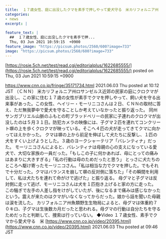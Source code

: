 ```yaml
---
title:  １７歳女性、庭に出没したクマを素手で押しやって愛犬守る　米カリフォルニア州  
categories:
- news
excerpt: |
  
feature_text: |
  ##  １７歳女性、庭に出没したクマを素手で押...
  Thu, 03 Jun 2021 10:59:15  +0900
feature_image: "https://picsum.photos/2560/600?image=733"
image: "https://picsum.photos/2560/600?image=733"
---
```


[https://rosie.5ch.net/test/read.cgi/editorialplus/1622685555/](https://rosie.5ch.net/test/read.cgi/editorialplus/1622685555/)
posted on Thu, 03 Jun 2021 10:59:15  +0900

<!--more-->

https://www.cnn.co.jp/fringe/35171734.html 2021.06.03 Thu posted at 10:12 JST （ＣＮＮ） 米カリフォルニア州ロサンゼルス近郊の民家の庭にクロクマが出没し、この家に住む１７歳の女性が素手でクマを押しやって、飼い犬を守る出来事があった。この女性、ヘイリー・モーリニコさんは２日、ＣＮＮの取材に答え、ただ無我夢中で愛犬を守ることしか考えていなかったと振り返った。 同州サンガブリエル山脈のふもとの町ブラッドベリーの民家に子連れのクロクマが出没したのは５月３１日。防犯カメラの映像には、子グマ２匹を連れてコンクリート塀の上を歩くクロクマが映っている。そこへ４匹の犬が走ってきてクマに向かってほえかかった。 クマは塀の上から前足を伸ばして犬たちに反撃し、１匹の犬をすくい上げようとした。３歳のヨークシャーテリア「バレンティナ」だった。 モーリニコさんによると、バレンティナは母親の心の支えになっている愛犬で、大切な家族の一員だった。「もしこの子に何かあれば、母にとっての痛みはあまりに大きすぎる」「私の行動は母のためだったと思う」 とっさに犬たちのところへ駆け寄ったモーリニコさん。「私は相当な力でクマを押した。でもそれで十分だった。クマはバランスを崩して塀の反対側に落ちた」「その瞬間を利用して、私は犬たちを連れて命がけで逃げた」と振り返る。 母グマと子グマは反対側に走って逃げ、モーリニコさんは犬を１匹抱き上げると家の方に走った。 この騒ぎで左手の人差し指をけがしていたが、後になるまで痛みは感じなかったという。震えが来たのはクマがいなくなってからだった。娘から話を聞いた母親は涙を流した。 カリフォルニア州魚類野生生物局によると、母グマは体重約７０キロ、子グマは生後数カ月だったと思われる。母グマの行動は自分たちを守るためだったと判断して、捜索は行っていない。 ◆Video １７歳女性、素手でクマから愛犬守る　米 [https://www.cnn.co.jp/video/20395.html](https://www.cnn.co.jp/video/20395.html) 2021.06.03 Thu posted at 09:46 JST
